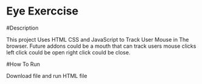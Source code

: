 # Eye Exerccise

#Description

This project Uses HTML CSS and JavaScript to Track User Mouse in The browser. Future addons could be a mouth that can track users mouse clicks left click could be open right click could be close.

#How To Run

Download file and run HTML file
